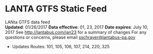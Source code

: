 # LANTA GTFS Static Feed
LANta GTFS data feed  
**Updated**: 01/26/2017
**Data effective**: 01, 23, 2017
**Date expires**: July 10, 2017
See http://lantabus.com/jan23 for a summary of changes
For any questions or concerns, please email sschrayer@lantabus-pa.gov
- Updates Routes: 101, 105, 106, 107, 214, 220, 325
